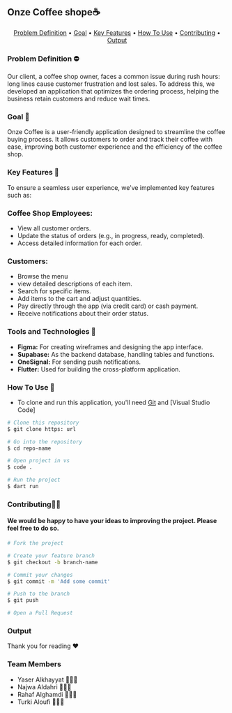 
## Onze Coffee shope☕



<p align ="center">
 <a href="#problemdefinition">Problem Definition</a> •
  <a href="#goal">Goal</a> •
  <a href="#key-features">Key Features</a> •
  <a href="#how-to-use">How To Use</a> •
  <a href="#contributing">Contributing</a> •
  <a href="#output">Output</a> 
</p>


### Problem Definition ⛔
Our client, a coffee shop owner, faces a common issue during rush hours: long lines cause customer frustration and lost sales. To address this, we developed an application that optimizes the ordering process, helping the business retain customers and reduce wait times.


### Goal 🚀
Onze Coffee is a user-friendly application designed to streamline the coffee buying process. It allows customers to order and track their coffee with ease, improving both customer experience and the efficiency of the coffee shop.


### Key Features 🎯
To ensure a seamless user experience, we’ve implemented key features such as:

### Coffee Shop Employees:

- View all customer orders.
- Update the status of orders (e.g., in progress, ready, completed).
- Access detailed information for each order.

### Customers:
- Browse the menu  
- view detailed descriptions of each item.
- Search for specific items.
- Add items to the cart and adjust quantities.
- Pay directly through the app (via credit card) or cash payment.
- Receive notifications about their order status.



### Tools and Technologies 📱
- **Figma:** For creating wireframes and designing the app interface.
- **Supabase:** As the backend database, handling tables and functions.
- **OneSignal:** For sending push notifications.
- **Flutter:** Used for building the cross-platform application.

 
### How To Use 🤔
- To clone and run this application, you'll need [Git](https://git-scm.com) and [Visual Studio Code] 

```bash
# Clone this repository
$ git clone https: url

# Go into the repository
$ cd repo-name

# Open project in vs
$ code .

# Run the project 
$ dart run
```

### Contributing🙇‍♂️
#### We would be happy to have your ideas to improving the project. Please feel free to do so.

```bash
# Fork the project

# Create your feature branch
$ git checkout -b branch-name

# Commit your changes
$ git commit -m 'Add some commit'

# Push to the branch
$ git push

# Open a Pull Request

```

### Output




Thank you for reading ❤️

### Team Members 
- Yaser Alkhayyat 👨🏻‍💻
- Najwa Aldahri 👩🏻‍💻
- Rahaf Alghamdi 👩🏻‍💻
- Turki Aloufi 👨🏻‍💻


